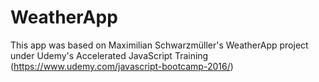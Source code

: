 # WeatherApp
This app was based on Maximilian Schwarzmüller's WeatherApp project under Udemy's Accelerated JavaScript Training (https://www.udemy.com/javascript-bootcamp-2016/)



